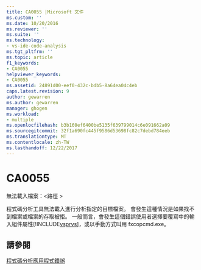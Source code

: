 ```yaml
---
title: CA0055 |Microsoft 文件
ms.custom: ''
ms.date: 10/20/2016
ms.reviewer: ''
ms.suite: ''
ms.technology:
- vs-ide-code-analysis
ms.tgt_pltfrm: ''
ms.topic: article
f1_keywords:
- CA0055
helpviewer_keywords:
- CA0055
ms.assetid: 24891d00-eef0-432c-bdb5-8a64ea04c4eb
caps.latest.revision: 9
author: gewarren
ms.author: gewarren
manager: ghogen
ms.workload:
- multiple
ms.openlocfilehash: b3b160ef6400be5135f639799014c6e091662a09
ms.sourcegitcommit: 32f1a690fc445f9586d53698fc82c7debd784eeb
ms.translationtype: MT
ms.contentlocale: zh-TW
ms.lasthandoff: 12/22/2017
---
```

# <a name="ca0055"></a>CA0055
無法載入檔案：\<路徑 >  
  
 程式碼分析工具無法載入進行分析指定的目標檔案。 會發生這種情況是如果找不到檔案或檔案的存取被拒。 一般而言，會發生這個錯誤使用者選擇要覆寫中的輸入組件屬性[!INCLUDE[vsprvs](../code-quality/includes/vsprvs_md.md)]，或以手動方式叫用 fxcopcmd.exe。  
  
## <a name="see-also"></a>請參閱  
 [程式碼分析應用程式錯誤](../code-quality/code-analysis-application-errors.md)   
